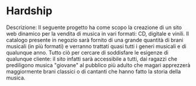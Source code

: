 # Hardship


Descrizione: 
Il seguente progetto ha come scopo la creazione di un sito web dinamico per la vendita di musica in vari formati: CD, digitale e vinili. Il catalogo presente in negozio sarà fornito di una grande quantità di brani musicali (in più formati) e verranno trattati quasi tutti i generi musicali e di qualunque anno. Tutto ciò per cercare di soddisfare le esigenze di qualunque cliente: il sito infatti sarà accessibile a tutti, dai ragazzi che prediligono musica "giovane" al pubblico più adulto che magari apprezzerà maggiormente brani classici o di cantanti che hanno fatto la storia della musica.
